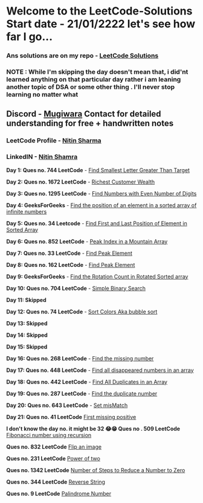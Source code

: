 # Welcome to the LeetCode-Solutions Start date - 21/01/2222 let's see how far I go...
### Ans solutions are on my repo - [LeetCode Solutions](https://github.com/nitin-787/LeetCode-Solutions)
### NOTE : While I'm skipping the day doesn't mean that, i did'nt learned anything on that particular day rather i am leaning another topic of DSA or some other thing . I'll never stop learning no matter what  

## Discord - [Mugiwara](https://discordapp.com/users/947741502304550912) Contact for detailed understanding for free + handwritten notes 
### LeetCode Profile - [Nitin Sharma](https://leetcode.com/nitin-787/)

### LinkedIN - [Nitin Shamra](https://www.linkedin.com/in/nitin787/)

**Day 1: Ques no. 744 LeetCode** - [Find Smallest Letter Greater Than Target](https://leetcode.com/problems/find-smallest-letter-greater-than-target/)

**Day 2: Ques no. 1672 LeetCode** - [Richest Customer Wealth](https://leetcode.com/problems/richest-customer-wealth/)

**Day 3: Ques no. 1295 LeetCode** - [Find Numbers with Even Number of Digits](https://leetcode.com/problems/find-numbers-with-even-number-of-digits/)

**Day 4: GeeksForGeeks** - [Find the position of an element in a sorted array of infinite numbers](https://www.geeksforgeeks.org/find-position-element-sorted-array-infinite-numbers/)

**Day 5: Ques no. 34 Leetcode** - [Find First and Last Position of Element in Sorted Array](https://leetcode.com/problems/find-first-and-last-position-of-element-in-sorted-array/)

**Day 6: Ques no. 852 LeetCode** - [Peak Index in a Mountain Array](https://leetcode.com/problems/peak-index-in-a-mountain-array/)

**Day 7: Ques no. 33 LeetCode** - [Find Peak Element](https://leetcode.com/problems/find-peak-element/)

**Day 8: Ques no. 162 LeetCode** - [Find Peak Element](https://leetcode.com/problems/find-peak-element/)

**Day 9: GeeksForGeeks** - [Find the Rotation Count in Rotated Sorted array](https://www.geeksforgeeks.org/find-rotation-count-rotated-sorted-array/)

**Day 10: Ques no. 704 LeetCode** - [Simple Binary Search](https://leetcode.com/problems/binary-search/)

**Day 11: Skipped**

**Day 12: Ques no. 74 LeetCode** - [Sort Colors Aka bubble sort](https://leetcode.com/problems/sort-colors/)

**Day 13: Skipped**

**Day 14: Skipped**

**Day 15: Skipped**

**Day 16: Ques no. 268 LeetCode** - [Find the missing number](https://leetcode.com/problems/missing-number/)

**Day 17: Ques no. 448 LeetCode** - [Find all disappeared numbers in an array](https://leetcode.com/problems/find-all-numbers-disappeared-in-an-array/)

**Day 18: Ques no. 442 LeetCode** - [Find All Duplicates in an Array](https://leetcode.com/problems/find-all-duplicates-in-an-array/)

**Day 19: Ques no. 287 LeetCode** - [Find the duplicate number](https://leetcode.com/problems/find-the-duplicate-number/)

**Day 20: Ques no. 643 LeetCode** - [Set misMatch](https://leetcode.com/problems/set-mismatch/)

**Day 21: Ques no. 41 LeetCode** [First missing positive](https://leetcode.com/problems/first-missing-positive/)

**I don't know the day no. it might be 32 😂😁 Ques no . 509 LeetCode** [Fibonacci number using recursion](https://leetcode.com/problems/fibonacci-number/)

**Ques no. 832 LeetCode** [Flip an image](https://leetcode.com/problems/flipping-an-image/)

**Ques no. 231 LeetCode** [Power of two](https://leetcode.com/problems/power-of-two/)

**Ques no. 1342 LeetCode** [Number of Steps to Reduce a Number to Zero](https://leetcode.com/problems/number-of-steps-to-reduce-a-number-to-zero/)

**Ques no. 344 LeetCode** [Reverse String](https://leetcode.com/problems/reverse-string/)

**Ques no. 9 LeetCode** [Palindrome Number](https://leetcode.com/problems/palindrome-number/submissions/)
